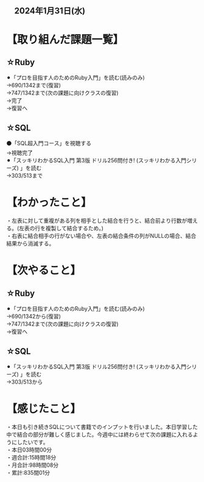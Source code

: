 ## 　2024年1月31日(水)
# 【取り組んだ課題一覧】
## ☆Ruby
⚫︎「プロを目指す人のためのRuby入門」を読む(読みのみ)<br>
→690/1342まで(復習)<br>
→747/1342まで(次の課題に向けクラスの復習)<br>
→完了<br>
→復習へ<br>
## ☆SQL
⚫「SQL超入門コース」を視聴する<br>
→視聴完了<br>
⚫︎「スッキリわかるSQL入門 第3版 ドリル256問付き! (スッキリわかる入門シリーズ) 」を読む<br>
→303/513まで<br>
# 【わかったこと】
・左表に対して重複がある列を相手とした結合を行うと、結合前より行数が増える。(左表の行を複製して結合するため。)<br>
・右表に結合相手の行がない場合や、左表の結合条件の列がNULLの場合、結合結果から消滅する。<br>
# 【次やること】
## ☆Ruby
⚫︎「プロを目指す人のためのRuby入門」を読む(読みのみ)<br>
→690/1342から(復習)<br>
→747/1342まで(次の課題に向けクラスの復習)<br>
→復習へ<br>
## ☆SQL
⚫︎「スッキリわかるSQL入門 第3版 ドリル256問付き! (スッキリわかる入門シリーズ) 」を読む<br>
→303/513から<br>
# 【感じたこと】
・本日も引き続きSQLについて書籍でのインプットを行いました。本日学習した中で結合の部分が難しく感じました。今週中には終わらせて次の課題に入れるようにしたいです。<br>
・本日03時間00分<br>
・週合計:15時間18分<br>
・月合計:98時間08分<br>
・累計:835間01分<br>
